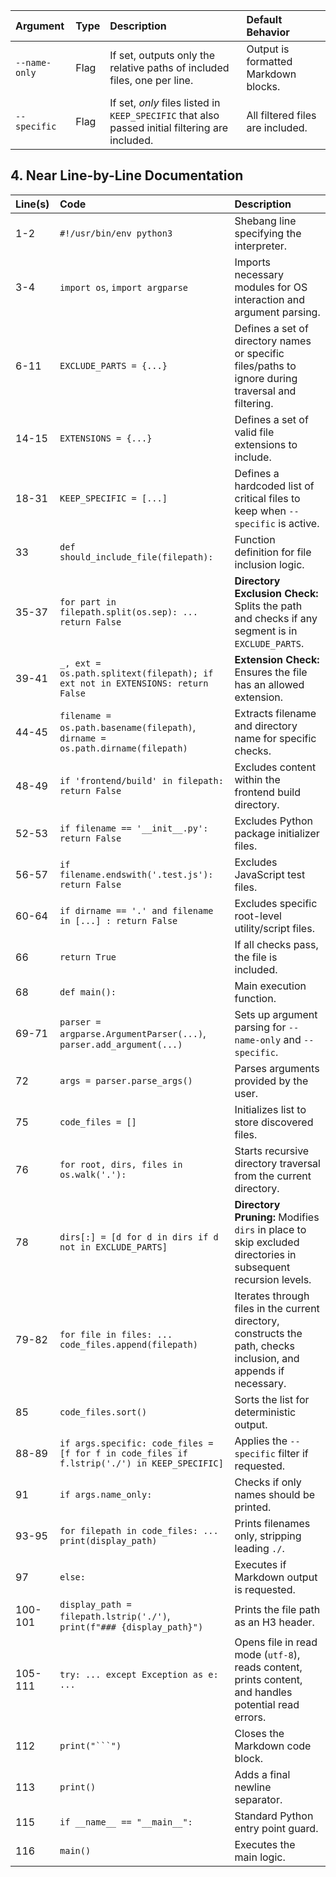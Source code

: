 | Argument | Type | Description | Default Behavior |
| :--- | :--- | :--- | :--- |
| `--name-only` | Flag | If set, outputs only the relative paths of included files, one per line. | Output is formatted Markdown blocks. |
| `--specific` | Flag | If set, *only* files listed in `KEEP_SPECIFIC` that also passed initial filtering are included. | All filtered files are included. |

## 4. Near Line-by-Line Documentation

| Line(s) | Code | Description |
| :--- | :--- | :--- |
| 1-2 | `#!/usr/bin/env python3` | Shebang line specifying the interpreter. |
| 3-4 | `import os`, `import argparse` | Imports necessary modules for OS interaction and argument parsing. |
| 6-11 | `EXCLUDE_PARTS = {...}` | Defines a set of directory names or specific files/paths to ignore during traversal and filtering. |
| 14-15 | `EXTENSIONS = {...}` | Defines a set of valid file extensions to include. |
| 18-31 | `KEEP_SPECIFIC = [...]` | Defines a hardcoded list of critical files to keep when `--specific` is active. |
| 33 | `def should_include_file(filepath):` | Function definition for file inclusion logic. |
| 35-37 | `for part in filepath.split(os.sep): ... return False` | **Directory Exclusion Check:** Splits the path and checks if any segment is in `EXCLUDE_PARTS`. |
| 39-41 | `_, ext = os.path.splitext(filepath); if ext not in EXTENSIONS: return False` | **Extension Check:** Ensures the file has an allowed extension. |
| 44-45 | `filename = os.path.basename(filepath)`, `dirname = os.path.dirname(filepath)` | Extracts filename and directory name for specific checks. |
| 48-49 | `if 'frontend/build' in filepath: return False` | Excludes content within the frontend build directory. |
| 52-53 | `if filename == '__init__.py': return False` | Excludes Python package initializer files. |
| 56-57 | `if filename.endswith('.test.js'): return False` | Excludes JavaScript test files. |
| 60-64 | `if dirname == '.' and filename in [...] : return False` | Excludes specific root-level utility/script files. |
| 66 | `return True` | If all checks pass, the file is included. |
| 68 | `def main():` | Main execution function. |
| 69-71 | `parser = argparse.ArgumentParser(...)`, `parser.add_argument(...)` | Sets up argument parsing for `--name-only` and `--specific`. |
| 72 | `args = parser.parse_args()` | Parses arguments provided by the user. |
| 75 | `code_files = []` | Initializes list to store discovered files. |
| 76 | `for root, dirs, files in os.walk('.'):` | Starts recursive directory traversal from the current directory. |
| 78 | `dirs[:] = [d for d in dirs if d not in EXCLUDE_PARTS]` | **Directory Pruning:** Modifies `dirs` in place to skip excluded directories in subsequent recursion levels. |
| 79-82 | `for file in files: ... code_files.append(filepath)` | Iterates through files in the current directory, constructs the path, checks inclusion, and appends if necessary. |
| 85 | `code_files.sort()` | Sorts the list for deterministic output. |
| 88-89 | `if args.specific: code_files = [f for f in code_files if f.lstrip('./') in KEEP_SPECIFIC]` | Applies the `--specific` filter if requested. |
| 91 | `if args.name_only:` | Checks if only names should be printed. |
| 93-95 | `for filepath in code_files: ... print(display_path)` | Prints filenames only, stripping leading `./`. |
| 97 | `else:` | Executes if Markdown output is requested. |
| 100-101 | `display_path = filepath.lstrip('./')`, `print(f"### {display_path}")` | Prints the file path as an H3 header. |
| 105-111 | `try: ... except Exception as e: ...` | Opens file in read mode (`utf-8`), reads content, prints content, and handles potential read errors. |
| 112 | `print("```")` | Closes the Markdown code block. |
| 113 | `print()` | Adds a final newline separator. |
| 115 | `if __name__ == "__main__":` | Standard Python entry point guard. |
| 116 | `main()` | Executes the main logic. |